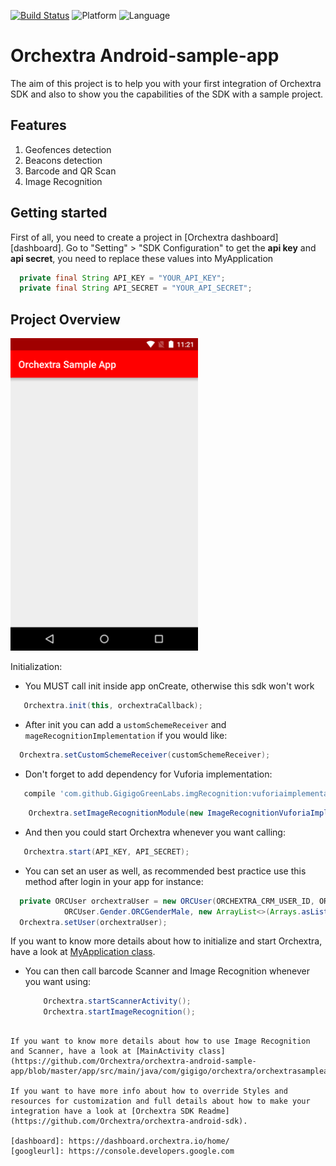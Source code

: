[![Build Status](https://travis-ci.org/Orchextra/orchextra-android-sample-app.svg?branch=master)](https://travis-ci.org/Orchextra/orchextra-android-sample-app) 
![Platform](https://img.shields.io/badge/Platform-Android-brightgreen.svg)
![Language](https://img.shields.io/badge/Language-Java-brightred.svg)

# Orchextra Android-sample-app
 
The aim of this project is to help you with your first integration of Orchextra SDK and also to show you the capabilities of the SDK with a sample project. 

## Features
1. Geofences detection
2. Beacons detection
3. Barcode and QR Scan
4. Image Recognition

## Getting started

First of all, you need to create a project in [Orchextra dashboard][dashboard]. Go to "Setting" > "SDK Configuration" to get the **api key** and **api secret**, you need to replace these values into MyApplication
```java
  private final String API_KEY = "YOUR_API_KEY";
  private final String API_SECRET = "YOUR_API_SECRET";
```
## Project Overview

<img src="https://github.com/Orchextra/orchextra-android-demo-app/blob/master/resources/main.png" width="300">

Initialization:

 * You MUST call init inside app onCreate, otherwise this sdk won't work
 ```java
    Orchextra.init(this, orchextraCallback);
 ```
 
 * After init you can add a `ustomSchemeReceiver` and `mageRecognitionImplementation` if you would like:
  
  ```java
    Orchextra.setCustomSchemeReceiver(customSchemeReceiver);
  ```
  
  * Don't forget to add dependency for Vuforia implementation:

   ```groovy
      compile 'com.github.GigigoGreenLabs.imgRecognition:vuforiaimplementation:1.0'
   ```
  
  ```java
      Orchextra.setImageRecognitionModule(new ImageRecognitionVuforiaImpl())
  ```
  
  * And then you could start Orchextra whenever you want calling:
   
   ```java
      Orchextra.start(API_KEY, API_SECRET);
  ```
  
  * You can set an user as well, as recommended best practice use this method after login in your app for instance:
  ```java
    private ORCUser orchextraUser = new ORCUser(ORCHEXTRA_CRM_USER_ID, ORCHEXTRA_USER_BORN_DATE,
              ORCUser.Gender.ORCGenderMale, new ArrayList<>(Arrays.asList(ORCHEXTRA_USER_TAGS)));          
    Orchextra.setUser(orchextraUser);
  ```  
  If you want to know more details about how to initialize and start Orchextra, have a look at [MyApplication class](https://github.com/Orchextra/orchextra-android-sample-app/blob/master/app/src/main/java/com/gigigo/orchextra/orchextrasampleappandroid/MyApplication.java).
  
  * You can then call barcode Scanner and Image Recognition whenever you want using:
    ```java
        Orchextra.startScannerActivity();
        Orchextra.startImageRecognition();
   ```
   
   If you want to know more details about how to use Image Recognition and Scanner, have a look at [MainActivity class](https://github.com/Orchextra/orchextra-android-sample-app/blob/master/app/src/main/java/com/gigigo/orchextra/orchextrasampleappandroid/MainActivity.java).
   
   If you want to have more info about how to override Styles and resources for customization and full details about how to make your integration have a look at [Orchextra SDK Readme](https://github.com/Orchextra/orchextra-android-sdk).
   
[dashboard]: https://dashboard.orchextra.io/home/
[googleurl]: https://console.developers.google.com
